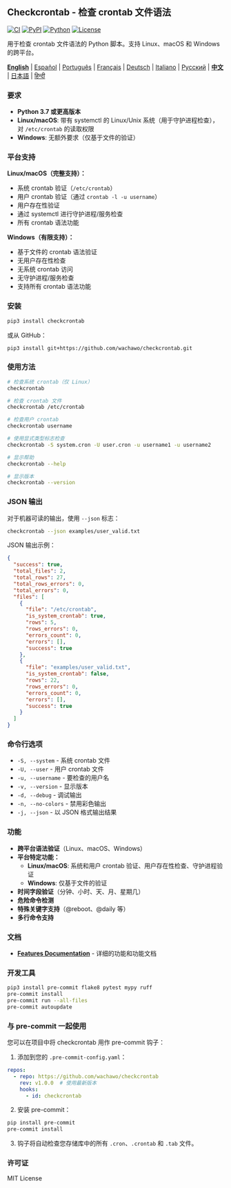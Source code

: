 ## Checkcrontab - 检查 crontab 文件语法

[![CI](https://github.com/wachawo/checkcrontab/actions/workflows/ci.yml/badge.svg)](https://github.com/wachawo/checkcrontab/actions/workflows/ci.yml)
[![PyPI](https://img.shields.io/pypi/v/checkcrontab.svg)](https://pypi.org/project/checkcrontab/)
[![Python](https://img.shields.io/pypi/pyversions/checkcrontab.svg)](https://pypi.org/project/checkcrontab/)
[![License](https://img.shields.io/badge/license-MIT-blue.svg)](https://github.com/wachawo/checkcrontab/blob/main/LICENSE)

用于检查 crontab 文件语法的 Python 脚本。支持 Linux、macOS 和 Windows 的跨平台。

**[English](https://github.com/wachawo/checkcrontab/blob/main/README.md)** | [Español](https://github.com/wachawo/checkcrontab/blob/main/docs/README_ES.md) | [Português](https://github.com/wachawo/checkcrontab/blob/main/docs/README_PT.md) | [Français](https://github.com/wachawo/checkcrontab/blob/main/docs/README_FR.md) | [Deutsch](https://github.com/wachawo/checkcrontab/blob/main/docs/README_DE.md) | [Italiano](https://github.com/wachawo/checkcrontab/blob/main/docs/README_IT.md) | [Русский](https://github.com/wachawo/checkcrontab/blob/main/docs/README_RU.md) | **[中文](https://github.com/wachawo/checkcrontab/blob/main/docs/README_ZH.md)** | [日本語](https://github.com/wachawo/checkcrontab/blob/main/docs/README_JA.md) | [हिन्दी](https://github.com/wachawo/checkcrontab/blob/main/docs/README_HI.md)

### 要求

- **Python 3.7 或更高版本**
- **Linux/macOS**: 带有 systemctl 的 Linux/Unix 系统（用于守护进程检查），对 `/etc/crontab` 的读取权限
- **Windows**: 无额外要求（仅基于文件的验证）

### 平台支持

**Linux/macOS（完整支持）：**
- 系统 crontab 验证（`/etc/crontab`）
- 用户 crontab 验证（通过 `crontab -l -u username`）
- 用户存在性验证
- 通过 systemctl 进行守护进程/服务检查
- 所有 crontab 语法功能

**Windows（有限支持）：**
- 基于文件的 crontab 语法验证
- 无用户存在性检查
- 无系统 crontab 访问
- 无守护进程/服务检查
- 支持所有 crontab 语法功能

### 安装

```bash
pip3 install checkcrontab
```

或从 GitHub：

```bash
pip3 install git+https://github.com/wachawo/checkcrontab.git
```

### 使用方法

```bash
# 检查系统 crontab（仅 Linux）
checkcrontab

# 检查 crontab 文件
checkcrontab /etc/crontab

# 检查用户 crontab
checkcrontab username

# 使用显式类型标志检查
checkcrontab -S system.cron -U user.cron -u username1 -u username2

# 显示帮助
checkcrontab --help

# 显示版本
checkcrontab --version
```

### JSON 输出

对于机器可读的输出，使用 `--json` 标志：

```bash
checkcrontab --json examples/user_valid.txt
```

JSON 输出示例：

```json
{
  "success": true,
  "total_files": 2,
  "total_rows": 27,
  "total_rows_errors": 0,
  "total_errors": 0,
  "files": [
    {
      "file": "/etc/crontab",
      "is_system_crontab": true,
      "rows": 5,
      "rows_errors": 0,
      "errors_count": 0,
      "errors": [],
      "success": true
    },
    {
      "file": "examples/user_valid.txt",
      "is_system_crontab": false,
      "rows": 22,
      "rows_errors": 0,
      "errors_count": 0,
      "errors": [],
      "success": true
    }
  ]
}
```

### 命令行选项

- `-S, --system` - 系统 crontab 文件
- `-U, --user` - 用户 crontab 文件
- `-u, --username` - 要检查的用户名
- `-v, --version` - 显示版本
- `-d, --debug` - 调试输出
- `-n, --no-colors` - 禁用彩色输出
- `-j, --json` - 以 JSON 格式输出结果

### 功能

- **跨平台语法验证**（Linux、macOS、Windows）
- **平台特定功能：**
  - **Linux/macOS**: 系统和用户 crontab 验证、用户存在性检查、守护进程验证
  - **Windows**: 仅基于文件的验证
- **时间字段验证**（分钟、小时、天、月、星期几）
- **危险命令检测**
- **特殊关键字支持**（@reboot、@daily 等）
- **多行命令支持**

### 文档

- **[Features Documentation](https://github.com/wachawo/checkcrontab/blob/main/docs/FEATURES.md)** - 详细的功能和功能文档

### 开发工具

```bash
pip3 install pre-commit flake8 pytest mypy ruff
pre-commit install
pre-commit run --all-files
pre-commit autoupdate
```

### 与 pre-commit 一起使用

您可以在项目中将 checkcrontab 用作 pre-commit 钩子：

1. 添加到您的 `.pre-commit-config.yaml`：

```yaml
repos:
  - repo: https://github.com/wachawo/checkcrontab
    rev: v1.0.0  # 使用最新版本
    hooks:
      - id: checkcrontab
```

2. 安装 pre-commit：

```bash
pip install pre-commit
pre-commit install
```

3. 钩子将自动检查您存储库中的所有 `.cron`、`.crontab` 和 `.tab` 文件。

### 许可证

MIT License
